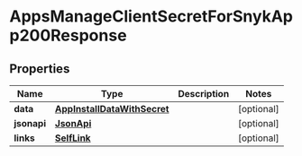 

# AppsManageClientSecretForSnykApp200Response


## Properties

| Name | Type | Description | Notes |
|------------ | ------------- | ------------- | -------------|
|**data** | [**AppInstallDataWithSecret**](AppInstallDataWithSecret.md) |  |  [optional] |
|**jsonapi** | [**JsonApi**](JsonApi.md) |  |  [optional] |
|**links** | [**SelfLink**](SelfLink.md) |  |  [optional] |



